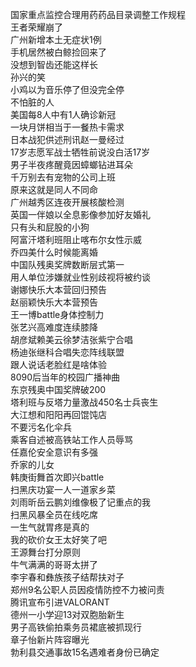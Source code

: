 国家重点监控合理用药药品目录调整工作规程  
王者荣耀崩了  
广州新增本土无症状1例  
手机居然被白鲸捡回来了  
没想到智齿还能这样长  
孙兴的笑  
小鸡以为音乐停了但没完全停  
不怕脏的人  
美国每8人中有1人确诊新冠  
一块月饼相当于一餐热卡需求  
日本战犯供述刑讯赵一曼经过  
17岁志愿军战士牺牲前说没白活17岁  
男子半夜疼醒竟因蟑螂钻进耳朵  
千万别去有宠物的公司上班  
原来这就是同人不同命  
广州越秀区连夜开展核酸检测  
英国一伴娘以全息影像参加好友婚礼  
只有头和屁股的小狗  
阿富汗塔利班阻止喀布尔女性示威  
乔四美什么时候能离婚  
中国队残奥奖牌数断层式第一  
用人单位涉嫌就业性别歧视将被约谈  
谢娜快乐大本营回归预告  
赵丽颖快乐大本营预告  
王一博battle身体控制力  
张艺兴高难度连续膝降  
胡彦斌赖美云徐梦洁张紫宁合唱  
杨迪张继科合唱失恋阵线联盟  
跟人说话老脸红是啥体验  
8090后当年的校园广播神曲  
东京残奥中国奖牌破200  
塔利班与反塔力量激战450名士兵丧生  
大江想和阳阳再回馄饨店  
不要污名化伞兵  
乘客自述被高铁站工作人员辱骂  
任嘉伦安全意识有多强  
乔家的儿女  
韩庚街舞首次即兴battle  
扫黑庆功宴一人一道家乡菜  
刘雨昕岳云鹏刘维像极了记重点的我  
扫黑风暴全员在线吃席  
一生气就胃疼是真的  
我的砍价女王太好笑了吧  
王源舞台打分原则  
牛气满满的哥哥太拼了  
李宇春和彝族孩子结帮扶对子  
郑州9名公职人员因疫情防控不力被问责  
腾讯宣布引进VALORANT  
德州一小学迎13对双胞胎新生  
男子高铁偷拍乘务员裙底被抓现行  
章子怡新片阵容曝光  
勃利县交通事故15名遇难者身份已确定  
